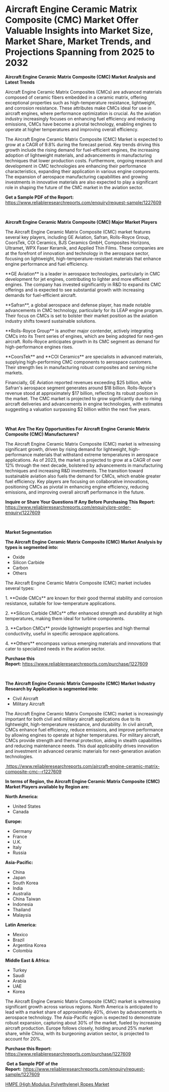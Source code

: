 <p><h1>Aircraft Engine Ceramic Matrix Composite (CMC) Market Offer Valuable Insights into Market Size, Market Share, Market Trends, and Projections Spanning from 2025 to 2032</h1></p><p><strong>Aircraft Engine Ceramic Matrix Composite (CMC) Market Analysis and Latest Trends</strong></p>
<p><p>Aircraft Engine Ceramic Matrix Composites (CMCs) are advanced materials composed of ceramic fibers embedded in a ceramic matrix, offering exceptional properties such as high-temperature resistance, lightweight, and corrosion resistance. These attributes make CMCs ideal for use in aircraft engines, where performance optimization is crucial. As the aviation industry increasingly focuses on enhancing fuel efficiency and reducing emissions, CMCs have become a pivotal technology, enabling engines to operate at higher temperatures and improving overall efficiency.</p><p>The Aircraft Engine Ceramic Matrix Composite (CMC) Market is expected to grow at a CAGR of 9.8% during the forecast period. Key trends driving this growth include the rising demand for fuel-efficient engines, the increasing adoption of lightweight materials, and advancements in manufacturing techniques that lower production costs. Furthermore, ongoing research and development in CMC technologies are enhancing their performance characteristics, expanding their application in various engine components. The expansion of aerospace manufacturing capabilities and growing investments in innovative materials are also expected to play a significant role in shaping the future of the CMC market in the aviation sector.</p></p>
<p><strong>Get a Sample PDF of the Report:&nbsp;</strong> <a href="https://www.reliableresearchreports.com/enquiry/request-sample/1227609?utm_campaign=3131&utm_medium=2&utm_source=Github&utm_content=ia&utm_term=26032025&utm_id=aircraft-engine-ceramic-matrix-composite-cmc">https://www.reliableresearchreports.com/enquiry/request-sample/1227609</a></p>
<p>&nbsp;</p>
<p><strong>Aircraft Engine Ceramic Matrix Composite (CMC) Major Market Players</strong></p>
<p><p>The Aircraft Engine Ceramic Matrix Composite (CMC) market features several key players, including GE Aviation, Safran, Rolls-Royce Group, CoorsTek, COI Ceramics, BJS Ceramics GmbH, Composites Horizons, Ultramet, WPX Faser Keramik, and Applied Thin Films. These companies are at the forefront of innovation and technology in the aerospace sector, focusing on lightweight, high-temperature-resistant materials that enhance engine performance and fuel efficiency.</p><p>**GE Aviation** is a leader in aerospace technologies, particularly in CMC development for jet engines, contributing to lighter and more efficient engines. The company has invested significantly in R&D to expand its CMC offerings and is expected to see substantial growth with increasing demands for fuel-efficient aircraft.</p><p>**Safran**, a global aerospace and defense player, has made notable advancements in CMC technology, particularly for its LEAP engine program. Their focus on CMCs is set to bolster their market position as the aviation industry shifts toward sustainable solutions.</p><p>**Rolls-Royce Group** is another major contender, actively integrating CMCs into its Trent series of engines, which are being adopted for next-gen aircraft. Rolls-Royce anticipates growth in its CMC segment as demand for high-performance engines rises.</p><p>**CoorsTek** and **COI Ceramics** are specialists in advanced materials, supplying high-performing CMC components to aerospace customers. Their strength lies in manufacturing robust composites and serving niche markets.</p><p>Financially, GE Aviation reported revenues exceeding $25 billion, while Safran's aerospace segment generates around $18 billion. Rolls-Royce's revenue stood at approximately $17 billion, reflecting its robust position in the market. The CMC market is projected to grow significantly due to rising aircraft deliveries and advancements in engine technologies, with estimates suggesting a valuation surpassing $2 billion within the next five years.</p></p>
<p>&nbsp;</p>
<p><strong>What Are The Key Opportunities For Aircraft Engine Ceramic Matrix Composite (CMC) Manufacturers?</strong></p>
<p><p>The Aircraft Engine Ceramic Matrix Composite (CMC) market is witnessing significant growth, driven by rising demand for lightweight, high-performance materials that withstand extreme temperatures in aerospace applications. As of 2023, the market is projected to grow at a CAGR of over 12% through the next decade, bolstered by advancements in manufacturing techniques and increasing R&D investments. The transition toward sustainable aviation also fuels the demand for CMCs, which enable greater fuel efficiency. Key players are focusing on collaborative innovations, positioning CMCs as pivotal in enhancing engine efficiency, reducing emissions, and improving overall aircraft performance in the future.</p></p>
<p><strong>Inquire or Share Your Questions If Any Before Purchasing This Report:</strong> <a href="https://www.reliableresearchreports.com/enquiry/pre-order-enquiry/1227609?utm_campaign=3131&utm_medium=2&utm_source=Github&utm_content=ia&utm_term=26032025&utm_id=aircraft-engine-ceramic-matrix-composite-cmc">https://www.reliableresearchreports.com/enquiry/pre-order-enquiry/1227609</a></p>
<p>&nbsp;</p>
<p><strong>Market Segmentation</strong></p>
<p><strong>The Aircraft Engine Ceramic Matrix Composite (CMC) Market Analysis by types is segmented into:</strong></p>
<p><ul><li>Oxide</li><li>Silicon Carbide</li><li>Carbon</li><li>Others</li></ul></p>
<p><p>The Aircraft Engine Ceramic Matrix Composite (CMC) market includes several types: </p><p>1. **Oxide CMCs** are known for their good thermal stability and corrosion resistance, suitable for low-temperature applications. </p><p>2. **Silicon Carbide CMCs** offer enhanced strength and durability at high temperatures, making them ideal for turbine components. </p><p>3. **Carbon CMCs** provide lightweight properties and high thermal conductivity, useful in specific aerospace applications. </p><p>4. **Others** encompass various emerging materials and innovations that cater to specialized needs in the aviation sector.</p></p>
<p><strong>Purchase this Report:&nbsp;</strong><a href="https://www.reliableresearchreports.com/purchase/1227609?utm_campaign=3131&utm_medium=2&utm_source=Github&utm_content=ia&utm_term=26032025&utm_id=aircraft-engine-ceramic-matrix-composite-cmc">https://www.reliableresearchreports.com/purchase/1227609</a></p>
<p>&nbsp;</p>
<p><strong>The Aircraft Engine Ceramic Matrix Composite (CMC) Market Industry Research by Application is segmented into:</strong></p>
<p><ul><li>Civil Aircraft</li><li>Military Aircraft</li></ul></p>
<p><p>The Aircraft Engine Ceramic Matrix Composite (CMC) market is increasingly important for both civil and military aircraft applications due to its lightweight, high-temperature resistance, and durability. In civil aircraft, CMCs enhance fuel efficiency, reduce emissions, and improve performance by allowing engines to operate at higher temperatures. For military aircraft, CMCs provide strength and thermal protection, aiding in stealth capabilities and reducing maintenance needs. This dual applicability drives innovation and investment in advanced ceramic materials for next-generation aviation technologies.</p></p>
<p><a href="https://www.reliableresearchreports.com/aircraft-engine-ceramic-matrix-composite-cmc--r1227609?utm_campaign=3131&utm_medium=2&utm_source=Github&utm_content=ia&utm_term=26032025&utm_id=aircraft-engine-ceramic-matrix-composite-cmc">&nbsp;https://www.reliableresearchreports.com/aircraft-engine-ceramic-matrix-composite-cmc--r1227609</a></p>
<p><strong>In terms of Region, the Aircraft Engine Ceramic Matrix Composite (CMC) Market Players available by Region are:</strong></p>
<p>
    <p> <strong> North America: </strong>
        <ul>
            <li>United States</li>
            <li>Canada</li>
        </ul>
        </p> 
    <p> <strong> Europe: </strong>
        <ul>
            <li>Germany</li>
            <li>France</li>
            <li>U.K.</li>
            <li>Italy</li>
            <li>Russia</li>
        </ul>
        </p> 
    <p> <strong> Asia-Pacific: </strong>
        <ul>
            <li>China</li>
            <li>Japan</li>
            <li>South Korea</li>
            <li>India</li>
            <li>Australia</li>
            <li>China Taiwan</li>
            <li>Indonesia</li>
            <li>Thailand</li>
            <li>Malaysia</li>
        </ul>
        </p> 
    <p> <strong> Latin America: </strong>
        <ul>
            <li>Mexico</li>
            <li>Brazil</li>
            <li>Argentina Korea</li>
            <li>Colombia</li>
        </ul>
        </p> 
    <p> <strong> Middle East & Africa: </strong>
        <ul>
            <li>Turkey</li>
            <li>Saudi</li>
            <li>Arabia</li>
            <li>UAE</li>
            <li>Korea</li>
        </ul>
    </p>
    </p>
<p><p>The Aircraft Engine Ceramic Matrix Composite (CMC) market is witnessing significant growth across various regions. North America is anticipated to lead with a market share of approximately 40%, driven by advancements in aerospace technology. The Asia-Pacific region is expected to demonstrate robust expansion, capturing about 30% of the market, fueled by increasing aircraft production. Europe follows closely, holding around 25% market share, while China, with its burgeoning aviation sector, is projected to account for 20%.</p></p>
<p><strong>Purchase this Report: </strong><a href="https://www.reliableresearchreports.com/purchase/1227609?utm_campaign=3131&utm_medium=2&utm_source=Github&utm_content=ia&utm_term=26032025&utm_id=aircraft-engine-ceramic-matrix-composite-cmc">https://www.reliableresearchreports.com/purchase/1227609</a></p>
<p>&nbsp;<strong>Get a Sample PDF of the Report:&nbsp;&nbsp;</strong><a href="https://www.reliableresearchreports.com/enquiry/request-sample/1227609?utm_campaign=3131&utm_medium=2&utm_source=Github&utm_content=ia&utm_term=26032025&utm_id=aircraft-engine-ceramic-matrix-composite-cmc">https://www.reliableresearchreports.com/enquiry/request-sample/1227609</a></p>
<p><strong></strong></p>
<p><p><a href="https://github.com/lefiobakali/Market-Research-Report-List-1/blob/main/hmpe-high-modulus-polyethylene-ropes-market.md?utm_campaign=3131&utm_medium=2&utm_source=Github&utm_content=ia&utm_term=26032025&utm_id=aircraft-engine-ceramic-matrix-composite-cmc">HMPE (High Modulus Polyethylene) Ropes Market</a></p></p>